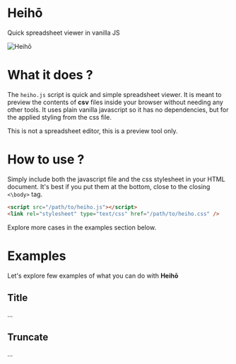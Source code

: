 # Heihō

Quick spreadsheet viewer in vanilla JS

![Heihō](https://repository-images.githubusercontent.com/296232032/67675c80-f8ce-11ea-997b-cf830923b13c)

# What it does ?

The `heiho.js` script is quick and simple spreadsheet viewer. It is meant to
preview the contents of **csv** files inside your browser without needing
any other tools. It uses plain vanilla javascript so it has no dependencies,
but for the applied styling from the css file.

This is not a spreadsheet editor, this is a preview tool only.

# How to use ?

Simply include both the javascript file and the css stylesheet in your HTML document.
It's best if you put them at the bottom, close to the closing `<\body>` tag.

```html
<script src="/path/to/heiho.js"></script>
<link rel="stylesheet" type="text/css" href="/path/to/heiho.css" />
```

Explore more cases in the examples section below.

# Examples

Let's explore few examples of what you can do with **Heihō**

## Title

...

## Truncate

...
